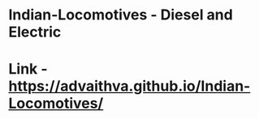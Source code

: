 # Indian-Locomotives - Diesel and Electric   
# Link - https://advaithva.github.io/Indian-Locomotives/ 
 
 
 
  
 
 
 
 
 
 
